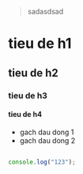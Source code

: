 >sadasdsad


# tieu de h1
## tieu de h2
### tieu de h3
#### tieu de h4


- gach dau dong 1 
- gach dau dong 2


```js

console.log("123");


```
